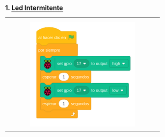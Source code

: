 ## 1. [Led Intermitente](README.md)

---

<p align="center"><img src="img/ledIntermitente.png" alt="ledInt"></p>

---
